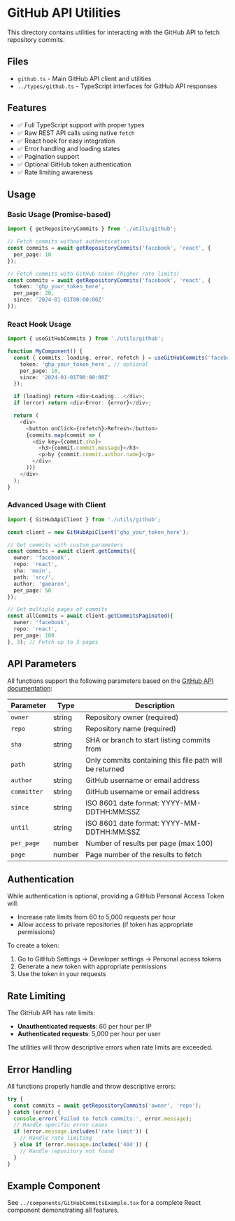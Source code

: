 # GitHub API Utilities

This directory contains utilities for interacting with the GitHub API to fetch repository commits.

## Files

- `github.ts` - Main GitHub API client and utilities
- `../types/github.ts` - TypeScript interfaces for GitHub API responses

## Features

- ✅ Full TypeScript support with proper types
- ✅ Raw REST API calls using native `fetch`
- ✅ React hook for easy integration
- ✅ Error handling and loading states
- ✅ Pagination support
- ✅ Optional GitHub token authentication
- ✅ Rate limiting awareness

## Usage

### Basic Usage (Promise-based)

```typescript
import { getRepositoryCommits } from './utils/github';

// Fetch commits without authentication
const commits = await getRepositoryCommits('facebook', 'react', {
  per_page: 10
});

// Fetch commits with GitHub token (higher rate limits)
const commits = await getRepositoryCommits('facebook', 'react', {
  token: 'ghp_your_token_here',
  per_page: 20,
  since: '2024-01-01T00:00:00Z'
});
```

### React Hook Usage

```typescript
import { useGitHubCommits } from './utils/github';

function MyComponent() {
  const { commits, loading, error, refetch } = useGitHubCommits('facebook', 'react', {
    token: 'ghp_your_token_here', // optional
    per_page: 10,
    since: '2024-01-01T00:00:00Z'
  });

  if (loading) return <div>Loading...</div>;
  if (error) return <div>Error: {error}</div>;

  return (
    <div>
      <button onClick={refetch}>Refresh</button>
      {commits.map(commit => (
        <div key={commit.sha}>
          <h3>{commit.commit.message}</h3>
          <p>by {commit.commit.author.name}</p>
        </div>
      ))}
    </div>
  );
}
```

### Advanced Usage with Client

```typescript
import { GitHubApiClient } from './utils/github';

const client = new GitHubApiClient('ghp_your_token_here');

// Get commits with custom parameters
const commits = await client.getCommits({
  owner: 'facebook',
  repo: 'react',
  sha: 'main',
  path: 'src/',
  author: 'gaearon',
  per_page: 50
});

// Get multiple pages of commits
const allCommits = await client.getCommitsPaginated({
  owner: 'facebook',
  repo: 'react',
  per_page: 100
}, 3); // Fetch up to 3 pages
```

## API Parameters

All functions support the following parameters based on the [GitHub API documentation](https://docs.github.com/en/rest/commits/commits?apiVersion=2022-11-28#list-commits):

| Parameter | Type | Description |
|-----------|------|-------------|
| `owner` | string | Repository owner (required) |
| `repo` | string | Repository name (required) |
| `sha` | string | SHA or branch to start listing commits from |
| `path` | string | Only commits containing this file path will be returned |
| `author` | string | GitHub username or email address |
| `committer` | string | GitHub username or email address |
| `since` | string | ISO 8601 date format: YYYY-MM-DDTHH:MM:SSZ |
| `until` | string | ISO 8601 date format: YYYY-MM-DDTHH:MM:SSZ |
| `per_page` | number | Number of results per page (max 100) |
| `page` | number | Page number of the results to fetch |

## Authentication

While authentication is optional, providing a GitHub Personal Access Token will:

- Increase rate limits from 60 to 5,000 requests per hour
- Allow access to private repositories (if token has appropriate permissions)

To create a token:
1. Go to GitHub Settings → Developer settings → Personal access tokens
2. Generate a new token with appropriate permissions
3. Use the token in your requests

## Rate Limiting

The GitHub API has rate limits:

- **Unauthenticated requests**: 60 per hour per IP
- **Authenticated requests**: 5,000 per hour per user

The utilities will throw descriptive errors when rate limits are exceeded.

## Error Handling

All functions properly handle and throw descriptive errors:

```typescript
try {
  const commits = await getRepositoryCommits('owner', 'repo');
} catch (error) {
  console.error('Failed to fetch commits:', error.message);
  // Handle specific error cases
  if (error.message.includes('rate limit')) {
    // Handle rate limiting
  } else if (error.message.includes('404')) {
    // Handle repository not found
  }
}
```

## Example Component

See `../components/GitHubCommitsExample.tsx` for a complete React component demonstrating all features.